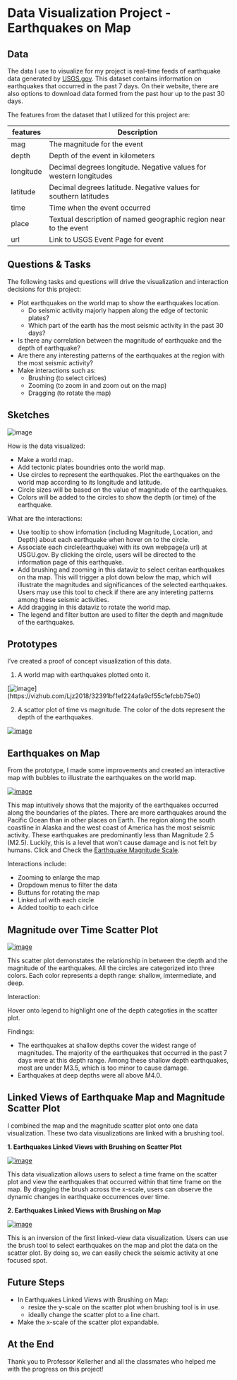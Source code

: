# Data Visualization Project - Earthquakes on Map

## Data

The data I use to visualize for my project is real-time feeds of earthquake data generated by [USGS.gov](https://earthquake.usgs.gov/earthquakes/feed/v1.0/geojson.php). This dataset contains information on earthquakes that occurred in the past 7 days. On their website, there are also options to download data formed from the past hour up to the past 30 days.

The features from the dataset that I utilized for this project are:

| features | Description |
| --- | --- |
| mag | The magnitude for the event |
| depth | Depth of the event in kilometers |
| longitude | Decimal degrees longitude. Negative values for western longitudes |
| latitude | Decimal degrees latitude. Negative values for southern latitudes |
| time | Time when the event occurred |
| place | Textual description of named geographic region near to the event |
| url | Link to USGS Event Page for event |

## Questions & Tasks

The following tasks and questions will drive the visualization and interaction decisions for this project:

 * Plot earthquakes on the world map to show the earthquakes location.
   - Do seismic activity majorly happen along the edge of tectonic plates?
   - Which part of the earth has the most seismic activity in the past 30 days?
 * Is there any correlation between the magnitude of earthquake and the depth of earthquake?
 * Are there any interesting patterns of the earthquakes at the region with the most seismic activity?
 * Make interactions such as:
   - Brushing (to select cirlces)
   - Zooming (to zoom in and zoom out on the map)
   - Dragging (to rotate the map)
   
## Sketches

![image](https://github.com/Ljz2018/dataviz-project-CS573-proposal/assets/139059537/43cd0ecc-9271-42e9-b855-80edc6910ccf>
)

How is the data visualized:

* Make a world map.
* Add tectonic plates boundries onto the world map.
* Use circles to represent the earthquakes. Plot the earthquakes on the world map according to its longitude and latitude.
* Circle sizes will be based on the value of magnitude of the earthquakes.
* Colors will be added to the circles to show the depth (or time) of the earthquake.

What are the interactions:

* Use tooltip to show infomation (including Magnitude, Location, and Depth) about each earthquake when hover on to the circle.
* Associate each circle(earthquake) with its own webpage(a url) at USGU.gov. By clicking the circle, users will be directed to the information page of this earthquake.
* Add brushing and zooming in this dataviz to select ceritan earthquakes on tha map. This will trigger a plot down below the map, which will illustrate the magnitudes and significances of the selected earthquakes.
  Users may use this tool to check if there are any intereting patterns among these seismic activities.
* Add dragging in this dataviz to rotate the world map.
* The legend and filter button are used to filter the depth and magnitude of the earthquakes.

## Prototypes

I’ve created a proof of concept visualization of this data. 

1. A world map with earthquakes plotted onto it. 

[![image](https://github.com/Ljz2018/dataviz-project-CS573-proposal/assets/139059537/e6a86576-eb71-481e-a4bb-567535408947")](https://vizhub.com/Ljz2018/32391bf1ef224afa9cf55c1efcbb75e0)

2. A scattor plot of time vs magnitude. The color of the dots represent the depth of the earthquakes.

[![image](https://github.com/Ljz2018/dataviz-project-CS573-report/assets/139059537/1803c636-9fbd-4676-931e-3e1626b11ed1
)](https://vizhub.com/Ljz2018/e18ed8e2dd7c4b7ab056458c8b524527)

## Earthquakes on Map 

From the prototype, I made some improvements and created an interactive map with bubbles to illustrate the earthquakes on the world map.

[![image](https://github.com/Ljz2018/dataviz-project-CS573-proposal/assets/139059537/6e68260a-28f0-4464-9d30-99ae94396a23>)](https://vizhub.com/Ljz2018/a11b81a4002c44edb44c14f259dd948c)

This map intuitively shows that the majority of the earthquakes occurred along the boundaries of the plates. There are more earthquakes around the Pacific Ocean than in other places on Earth. The region along the south coastline in Alaska and the west coast of America has the most seismic activity. These earthquakes are predominantly less than Magnitude 2.5 (M2.5). Luckily, this is a level that won't cause damage and is not felt by humans. Click and Check the [Earthquake Magnitude Scale](https://www.mtu.edu/geo/community/seismology/learn/earthquake-measure/magnitude/).

Interactions include:

* Zooming to enlarge the map
* Dropdown menus to filter the data
* Buttuns for rotating the map
* Linked url with each circle
* Added tooltip to each cirlce

## Magnitude over Time Scatter Plot

[![image](https://github.com/Ljz2018/dataviz-project-CS573-report/assets/139059537/0cca9752-6649-45ab-a964-ea2bb4e10ca6
)](https://vizhub.com/Ljz2018/52f6c98fa1164ca4a613bde994b672c3)

This scatter plot demonstates the relationship in between the depth and the magnitude of the earthquakes. All the circles are categorized into three colors. Each color represents a depth range: shallow, imtermediate, and deep. 

Interaction:

Hover onto legend to highlight one of the depth categoties in the scatter plot.

Findings:

* The earthquakes at shallow depths cover the widest range of magnitudes. The majority of the earthquakes that occurred in the past 7 days were at this depth range. Among these shallow depth earthquakes, most are under M3.5, which is too minor to cause damage.
* Earthquakes at deep depths were all above M4.0. 

## Linked Views of Earthquake Map and Magnitude Scatter Plot

I combined the map and the magnitude scatter plot onto one data visualization. These two data visualizations are linked with a brushing tool.

**1. Earthquakes Linked Views with Brushing on Scatter Plot** 

[![image](https://github.com/Ljz2018/dataviz-project-CS573-proposal/assets/139059537/b3bb6a67-199e-4a3c-97c3-f7ed82bd898e
)](https://vizhub.com/Ljz2018/14506278d7ae4a198f26e58123195f3d)

This data visualization allows users to select a time frame on the scatter plot and view the earthquakes that occurred within that time frame on the map. By dragging the brush across the x-scale, users can observe the dynamic changes in earthquake occurrences over time.

**2. Earthquakes Linked Views with Brushing on Map** 

[![image](https://github.com/Ljz2018/dataviz-project-CS573-proposal/assets/139059537/724305ec-e036-4a4d-8b01-ffc156a7bcf9
)](https://vizhub.com/Ljz2018/d37fd82778574054aeb1be33bd953a44)

This is an inversion of the first linked-view data visualization. Users can use the brush tool to select earthquakes on the map and plot the data on the scatter plot. 
By doing so, we can easily check the seismic activity at one focused spot.

## Future Steps

* In Earthquakes Linked Views with Brushing on Map:
  - resize the y-scale on the scatter plot when brushing tool is in use.
  - ideally change the scatter plot to a line chart.
* Make the x-scale of the scatter plot expandable.

## At the End

Thank you to Professor Kellerher and all the classmates who helped me with the progress on this project!







